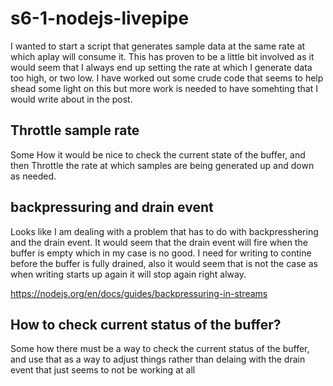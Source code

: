 # s6-1-nodejs-livepipe

I wanted to start a script that generates sample data at the same rate at which aplay will consume it. This has proven to be a little bit involved as it would seem that I always end up setting the rate at which I generate data too high, or two low. I have worked out some crude code that seems to help shead some light on this but more work is needed to have somehting that I would write about in the post.

## Throttle sample rate

Some How it would be nice to check the current state of the buffer, and then Throttle the rate at which samples are being generated up and down as needed.

## backpressuring and drain event

Looks like I am dealing with a problem that has to do with backpresshering and the drain event. It would seem that the drain event will fire when the buffer is empty which in my case is no good. I need for writing to contine before the buffer is fully drained, also it would seem that is not the case as when writing starts up again it will stop again right alway.

https://nodejs.org/en/docs/guides/backpressuring-in-streams

## How to check current status of the buffer?

Some how there must be a way to check the current status of the buffer, and use that as a way to adjust things rather than delaing with the drain event that just seems to not be working at all